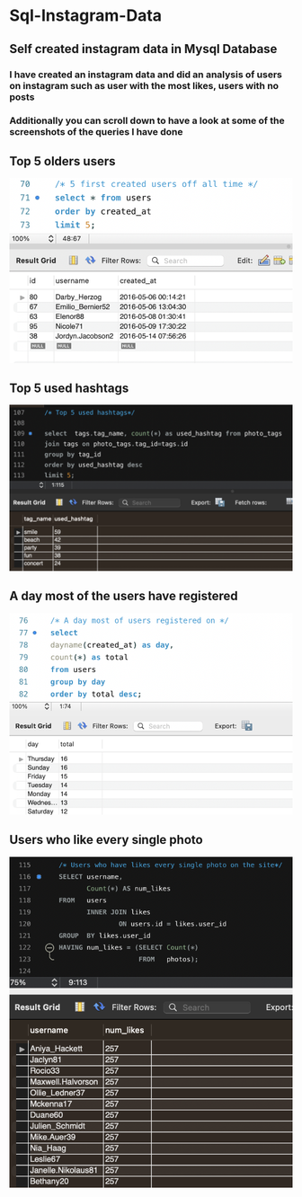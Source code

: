 # Sql-Instagram-Data 
## Self created instagram data in Mysql Database
### I have created an instagram data and did an analysis of users on instagram such as user with the most likes, users with no posts
### Additionally you can scroll down to have a look at some of the screenshots of the queries I have done

## Top 5 olders users
![Top 5 olders users](https://github.com/agajan1197/sql-instagram-data/blob/390b1e4cfae58b86364bd2c08d419ce77960d04d/Top%205%20olders%20users.png)

## Top 5 used hashtags
![Top 5 used hashtags](https://github.com/agajan1197/sql-instagram-data/blob/390b1e4cfae58b86364bd2c08d419ce77960d04d/Top%205%20used%20hashtags.png)
## A day most of the users have registered
![A day most of the users have resgistered](https://github.com/agajan1197/sql-instagram-data/blob/08c43be7bb6e121bf6f8277d531180f984c819b0/Top%20registered%20days.png)
## Users who like every single photo
![Users who like every single photo](https://github.com/agajan1197/sql-instagram-data/blob/b1688bfdb4515450f3d8941166ee35b1abbf534a/Users%20who%20like%20every%20single%20photo.png)
